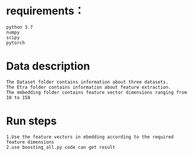 requirements：
======
    python 3.7    
    numpy    
    scipy    
    pytorch    

Data description
======
    The Dataset folder contains information about three datasets.    
    The Etra folder contains information about feature extraction.    
    The embedding folder contains feature vector dimensions ranging from 10 to 158

Run steps
======
    1.Use the feature vectors in ebedding according to the required feature dimensions
    2.use boosting_all.py code can get result
